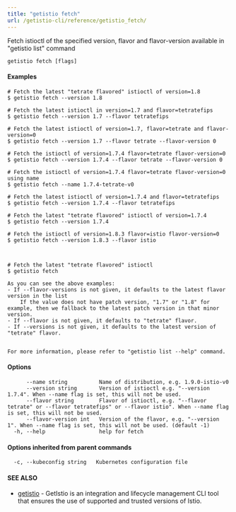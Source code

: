 ```yaml
---
title: "getistio fetch"
url: /getistio-cli/reference/getistio_fetch/
---
```


Fetch istioctl of the specified version, flavor and flavor-version available in "getistio list" command

```
getistio fetch [flags]
```

#### Examples

```
# Fetch the latest "tetrate flavored" istioctl of version=1.8
$ getistio fetch --version 1.8

# Fetch the latest istioctl in version=1.7 and flavor=tetratefips
$ getistio fetch --version 1.7 --flavor tetratefips

# Fetch the latest istioctl of version=1.7, flavor=tetrate and flavor-version=0
$ getistio fetch --version 1.7 --flavor tetrate --flavor-version 0

# Fetch the istioctl of version=1.7.4 flavor=tetrate flavor-version=0
$ getistio fetch --version 1.7.4 --flavor tetrate --flavor-version 0

# Fetch the istioctl of version=1.7.4 flavor=tetrate flavor-version=0 using name
$ getistio fetch --name 1.7.4-tetrate-v0

# Fetch the latest istioctl of version=1.7.4 and flavor=tetratefips
$ getistio fetch --version 1.7.4 --flavor tetratefips

# Fetch the latest "tetrate flavored" istioctl of version=1.7.4
$ getistio fetch --version 1.7.4

# Fetch the istioctl of version=1.8.3 flavor=istio flavor-version=0
$ getistio fetch --version 1.8.3 --flavor istio



# Fetch the latest "tetrate flavored" istioctl
$ getistio fetch

As you can see the above examples:
- If --flavor-versions is not given, it defaults to the latest flavor version in the list
	If the value does not have patch version, "1.7" or "1.8" for example, then we fallback to the latest patch version in that minor version. 
- If --flavor is not given, it defaults to "tetrate" flavor.
- If --versions is not given, it defaults to the latest version of "tetrate" flavor.


For more information, please refer to "getistio list --help" command.

```

#### Options

```
      --name string          Name of distribution, e.g. 1.9.0-istio-v0
      --version string       Version of istioctl e.g. "--version 1.7.4". When --name flag is set, this will not be used.
      --flavor string        Flavor of istioctl, e.g. "--flavor tetrate" or --flavor tetratefips" or --flavor istio". When --name flag is set, this will not be used.
      --flavor-version int   Version of the flavor, e.g. "--version 1". When --name flag is set, this will not be used. (default -1)
  -h, --help                 help for fetch
```

#### Options inherited from parent commands

```
  -c, --kubeconfig string   Kubernetes configuration file
```

#### SEE ALSO

* [getistio](/getistio-cli/reference/getistio/)	 - GetIstio is an integration and lifecycle management CLI tool that ensures the use of supported and trusted versions of Istio.


